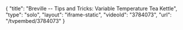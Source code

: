 {
    "title": "Breville -- Tips and Tricks: Variable Temperature Tea Kettle",
    "type": "solo",
    "layout": "iframe-static",
    "videoId": "3784073",
    "url": "\/tvpembed\/3784073"
}